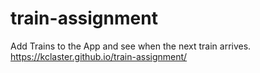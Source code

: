# train-assignment
Add Trains to the App and see when the next train arrives.
https://kclaster.github.io/train-assignment/
